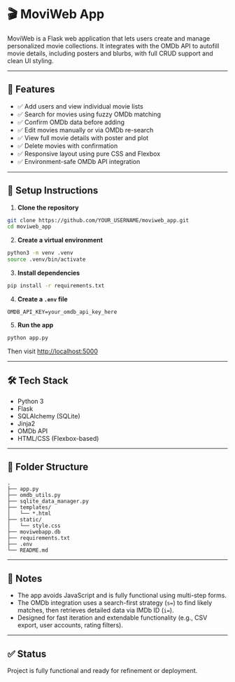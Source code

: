 # 🎬 MoviWeb App

MoviWeb is a Flask web application that lets users create and manage personalized movie collections. It integrates with the OMDb API to autofill movie details, including posters and blurbs, with full CRUD support and clean UI styling.

---

## 🔧 Features

- ✅ Add users and view individual movie lists
- ✅ Search for movies using fuzzy OMDb matching
- ✅ Confirm OMDb data before adding
- ✅ Edit movies manually or via OMDb re-search
- ✅ View full movie details with poster and plot
- ✅ Delete movies with confirmation
- ✅ Responsive layout using pure CSS and Flexbox
- ✅ Environment-safe OMDb API integration

---

## 🚀 Setup Instructions

1. **Clone the repository**

```bash
git clone https://github.com/YOUR_USERNAME/moviweb_app.git
cd moviweb_app
```

2. **Create a virtual environment**

```bash
python3 -m venv .venv
source .venv/bin/activate
```

3. **Install dependencies**

```bash
pip install -r requirements.txt
```

4. **Create a `.env` file**

```env
OMDB_API_KEY=your_omdb_api_key_here
```

5. **Run the app**

```bash
python app.py
```

Then visit [http://localhost:5000](http://localhost:5000)

---

## 🛠 Tech Stack

- Python 3
- Flask
- SQLAlchemy (SQLite)
- Jinja2
- OMDb API
- HTML/CSS (Flexbox-based)

---

## 📁 Folder Structure

```
.
├── app.py
├── omdb_utils.py
├── sqlite_data_manager.py
├── templates/
│   └── *.html
├── static/
│   └── style.css
├── moviwebapp.db
├── requirements.txt
├── .env
└── README.md
```

---

## 📌 Notes

- The app avoids JavaScript and is fully functional using multi-step forms.
- The OMDb integration uses a search-first strategy (`s=`) to find likely matches, then retrieves detailed data via IMDb ID (`i=`).
- Designed for fast iteration and extendable functionality (e.g., CSV export, user accounts, rating filters).

---

## ✅ Status

Project is fully functional and ready for refinement or deployment.